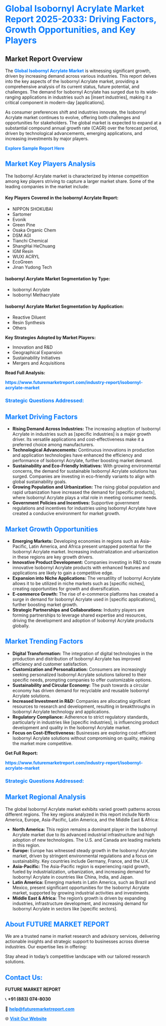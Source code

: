 <h1 style="color: #007BFF;">Global Isobornyl Acrylate Market Report 2025-2033: Driving Factors, Growth Opportunities, and Key Players</h1>

<section id="overview">
<h2>Market Report Overview</h2>
<p>The <a href="https://www.futuremarketreport.com/industry-report/isobornyl-acrylate-market" style="color: #007BFF; text-decoration: none;"><strong>Global Isobornyl Acrylate Market</strong></a> is witnessing significant growth, driven by increasing demand across various industries. This report delves into the key aspects of the Isobornyl Acrylate market, providing a comprehensive analysis of its current status, future potential, and challenges. The demand for Isobornyl Acrylate has surged due to its wide-ranging applications in industries such as [insert industries], making it a critical component in modern-day [applications].</p>
<p>As consumer preferences shift and industries innovate, the Isobornyl Acrylate market continues to evolve, offering both challenges and opportunities for stakeholders. The global market is expected to expand at a substantial compound annual growth rate (CAGR) over the forecast period, driven by technological advancements, emerging applications, and increasing investments by major players.</p>
</section>

<section id="overview">
<p><a href="https://www.futuremarketreport.com/request-sample/reportId=85823" style="color: #007BFF; text-decoration: none;"><strong>Explore Sample Report Here</strong></a></p>
</section>

<section id="key-players">
<h2 style="color: #007BFF;">Market Key Players Analysis</h2>
<p>The Isobornyl Acrylate market is characterized by intense competition among key players striving to capture a larger market share. Some of the leading companies in the market include:</p>
<h4>Key Players Covered in the Isobornyl Acrylate Report:</h4>
<ul><li>NIPPON SHOKUBAI</li><li>Sartomer</li><li>Evonik</li><li>Green Pine</li><li>Osaka Organic Chem</li><li>DSM AGI</li><li>Tianchi Chemical</li><li>ShangHai HeChuang</li><li>IGM Resin</li><li>WUXI ACRYL</li><li>EcoGreen</li><li>Jinan Yudong Tech</li></ul>
<h4>Isobornyl Acrylate Market Segmentation by Type:</h4>
<ul><li>Isobornyl Acrylate</li><li>Isobornyl Methacrylate</li></ul>

<h4>Isobornyl Acrylate Market Segmentation by Application:</h4>
<ul><li>Reactive Diluent</li><li>Resin Synthesis</li><li>Others</li></ul>
<p><strong>Key Strategies Adopted by Market Players:</strong></p>
<ul>
<li>Innovation and R&D</li>
<li>Geographical Expansion</li>
<li>Sustainability Initiatives</li>
<li>Mergers and Acquisitions</li>
</ul>
</section>

<section>
<p><strong>Read Full Analysis: </strong></p><a href="https://www.futuremarketreport.com/industry-report/isobornyl-acrylate-market" style="color: #007BFF; text-decoration: none;"><strong>https://www.futuremarketreport.com/industry-report/isobornyl-acrylate-market</strong></a>
<h3 style="color: #007BFF;">Strategic Questions Addressed:</h3>
</section>

<section id="driving-factors">
<h2 style="color: #007BFF;">Market Driving Factors</h2>
<ul>
<li><strong>Rising Demand Across Industries:</strong> The increasing adoption of Isobornyl Acrylate in industries such as [specific industries] is a major growth driver. Its versatile applications and cost-effectiveness make it a preferred choice among manufacturers.</li>
<li><strong>Technological Advancements:</strong> Continuous innovations in production and application technologies have enhanced the efficiency and performance of Isobornyl Acrylate, further boosting market demand.</li>
<li><strong>Sustainability and Eco-Friendly Initiatives:</strong> With growing environmental concerns, the demand for sustainable Isobornyl Acrylate solutions has surged. Companies are investing in eco-friendly variants to align with global sustainability goals.</li>
<li><strong>Growing Population and Urbanization:</strong> The rising global population and rapid urbanization have increased the demand for [specific products], where Isobornyl Acrylate plays a vital role in meeting consumer needs.</li>
<li><strong>Government Policies and Incentives:</strong> Supportive government regulations and incentives for industries using Isobornyl Acrylate have created a conducive environment for market growth.</li>
</ul>
</section>

<section id="growth-opportunities">
<h2 style="color: #007BFF;">Market Growth Opportunities</h2>
<ul>
<li><strong>Emerging Markets:</strong> Developing economies in regions such as Asia-Pacific, Latin America, and Africa present untapped potential for the Isobornyl Acrylate market. Increasing industrialization and urbanization in these regions are key growth drivers.</li>
<li><strong>Innovative Product Development:</strong> Companies investing in R&D to create innovative Isobornyl Acrylate products with enhanced features and applications are likely to gain a competitive edge.</li>
<li><strong>Expansion into Niche Applications:</strong> The versatility of Isobornyl Acrylate allows it to be utilized in niche markets such as [specific niches], creating opportunities for growth and diversification.</li>
<li><strong>E-commerce Growth:</strong> The rise of e-commerce platforms has created a surge in demand for Isobornyl Acrylate used in [specific applications], further boosting market growth.</li>
<li><strong>Strategic Partnerships and Collaborations:</strong> Industry players are forming partnerships to leverage shared expertise and resources, driving the development and adoption of Isobornyl Acrylate products globally.</li>
</ul>
</section>

<section id="trending-factors">
<h2 style="color: #007BFF;">Market Trending Factors</h2>
<ul>
<li><strong>Digital Transformation:</strong> The integration of digital technologies in the production and distribution of Isobornyl Acrylate has improved efficiency and customer satisfaction.</li>
<li><strong>Customization and Personalization:</strong> Consumers are increasingly seeking personalized Isobornyl Acrylate solutions tailored to their specific needs, prompting companies to offer customizable options.</li>
<li><strong>Sustainability and Circular Economy:</strong> The push towards a circular economy has driven demand for recyclable and reusable Isobornyl Acrylate solutions.</li>
<li><strong>Increased Investment in R&D:</strong> Companies are allocating significant resources to research and development, resulting in breakthroughs in Isobornyl Acrylate technology and applications.</li>
<li><strong>Regulatory Compliance:</strong> Adherence to strict regulatory standards, particularly in industries like [specific industries], is influencing product development and quality in the Isobornyl Acrylate market.</li>
<li><strong>Focus on Cost-Effectiveness:</strong> Businesses are exploring cost-efficient Isobornyl Acrylate solutions without compromising on quality, making the market more competitive.</li>
</ul>
</section>

<section>
<p><strong>Get Full Report: </strong></p><a href="https://www.futuremarketreport.com/industry-report/isobornyl-acrylate-market" style="color: #007BFF; text-decoration: none;"><strong>https://www.futuremarketreport.com/industry-report/isobornyl-acrylate-market</strong></a>
<h3 style="color: #007BFF;">Strategic Questions Addressed:</h3>
</section>


<section id="regional-analysis">
<h2 style="color: #007BFF;">Market Regional Analysis</h2>
<p>The global Isobornyl Acrylate market exhibits varied growth patterns across different regions. The key regions analyzed in this report include North America, Europe, Asia-Pacific, Latin America, and the Middle East & Africa:</p>
<ul>
<li><strong>North America:</strong> This region remains a dominant player in the Isobornyl Acrylate market due to its advanced industrial infrastructure and high adoption of new technologies. The U.S. and Canada are leading markets in this region.</li>
<li><strong>Europe:</strong> Europe has witnessed steady growth in the Isobornyl Acrylate market, driven by stringent environmental regulations and a focus on sustainability. Key countries include Germany, France, and the U.K.</li>
<li><strong>Asia-Pacific:</strong> The Asia-Pacific region is experiencing rapid growth, fueled by industrialization, urbanization, and increasing demand for Isobornyl Acrylate in countries like China, India, and Japan.</li>
<li><strong>Latin America:</strong> Emerging markets in Latin America, such as Brazil and Mexico, present significant opportunities for the Isobornyl Acrylate market, supported by growing industrial activities and investments.</li>
<li><strong>Middle East & Africa:</strong> The region’s growth is driven by expanding industries, infrastructure development, and increasing demand for Isobornyl Acrylate in sectors like [specific sectors].</li>
</ul>
</section>

<footer>
<h2 style="color: #007BFF;">About FUTURE MARKET REPORT</h2>
<p>We are a trusted name in market research and advisory services, delivering actionable insights and strategic support to businesses across diverse industries. Our expertise lies in offering:</p>

<p>Stay ahead in today’s competitive landscape with our tailored research solutions.</p>

<h2 style="color: #007BFF;">Contact Us:</h2>
<p><strong>FUTURE MARKET REPORT</strong></p>
<p>📞 <strong>+91 (883) 074-8030</strong></p>
<p>📧 <strong><a href="mailto:help@futuremarketreport.com" style="color: #007BFF;">help@futuremarketreport.com</a></strong></p>
<p>🌐 <strong><a href="https://www.futuremarketreport.com/" style="color: #007BFF;">Visit Our Website</a></strong></p>
</footer>
